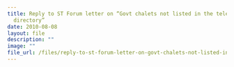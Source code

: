 ```yaml
---
title: Reply to ST Forum letter on “Govt chalets not listed in the telephone
  directory”
date: 2010-08-08
layout: file
description: ""
image: ""
file_url: /files/reply-to-st-forum-letter-on-govt-chalets-not-listed-in-the-telephone-directory-.pdf
---
```

